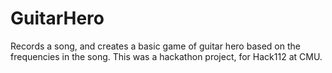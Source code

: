 # GuitarHero
Records a song, and creates a basic game of guitar hero based on the frequencies in the song. This was a hackathon project,
for Hack112 at CMU.
